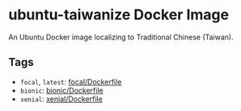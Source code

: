 # ubuntu-taiwanize Docker Image

An Ubuntu Docker image localizing to Traditional Chinese (Taiwan).

## Tags

- `focal`, `latest`: [focal/Dockerfile](https://github.com/jmlntw/dockerfiles/blob/main/ubuntu-taiwanize/focal/Dockerfile)
- `bionic`: [bionic/Dockerfile](https://github.com/jmlntw/dockerfiles/blob/main/ubuntu-taiwanize/bionic/Dockerfile)
- `xenial`: [xenial/Dockerfile](https://github.com/jmlntw/dockerfiles/blob/main/ubuntu-taiwanize/xenial/Dockerfile)
